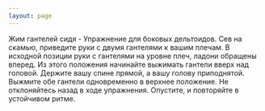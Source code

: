 ```yaml
---
layout: page
---
```

Жим гантелей сидя - Упражнение для боковых дельтоидов.
Сев на скамью, приведите руки с двумя гантелями к вашим плечам. В исходной позиции руки с гантелями на уровне плеч, ладони обращены вперед. Из этого положения начинайте выжимать гантели вверх над головой. Держите вашу спине прямой, а вашу голову приподнятой. Выжмите обе гантели одновременно в верхнее положение. Не отклоняйтесь назад в ходе упражнения. Опустите, и повторяйте в устойчивом ритме.